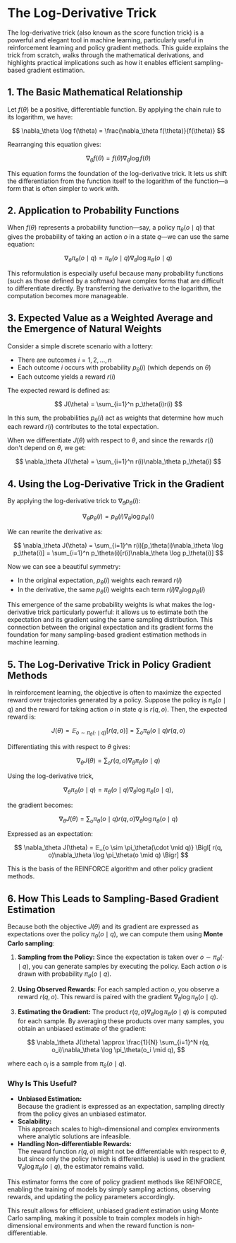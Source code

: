 # The Log-Derivative Trick

The log-derivative trick (also known as the score function trick) is a powerful and elegant tool in machine learning, particularly useful in reinforcement learning and policy gradient methods. This guide explains the trick from scratch, walks through the mathematical derivations, and highlights practical implications such as how it enables efficient sampling-based gradient estimation.

## 1. The Basic Mathematical Relationship

Let $f(\theta)$ be a positive, differentiable function. By applying the chain rule to its logarithm, we have:

$$
\nabla_\theta \log f(\theta) = \frac{\nabla_\theta f(\theta)}{f(\theta)}
$$

Rearranging this equation gives:

$$
\nabla_\theta f(\theta) = f(\theta)\nabla_\theta \log f(\theta)
$$

This equation forms the foundation of the log-derivative trick. It lets us shift the differentiation from the function itself to the logarithm of the function—a form that is often simpler to work with.

## 2. Application to Probability Functions

When $f(\theta)$ represents a probability function—say, a policy $\pi_\theta(o \mid q)$ that gives the probability of taking an action $o$ in a state $q$—we can use the same equation:

$$
\nabla_\theta \pi_\theta(o \mid q) = \pi_\theta(o \mid q)\nabla_\theta \log \pi_\theta(o \mid q)
$$

This reformulation is especially useful because many probability functions (such as those defined by a softmax) have complex forms that are difficult to differentiate directly. By transferring the derivative to the logarithm, the computation becomes more manageable.

## 3. Expected Value as a Weighted Average and the Emergence of Natural Weights

Consider a simple discrete scenario with a lottery:

- There are outcomes $i = 1, 2, \dots, n$
- Each outcome $i$ occurs with probability $p_\theta(i)$ (which depends on $\theta$)
- Each outcome yields a reward $r(i)$

The expected reward is defined as:

$$
J(\theta) = \sum_{i=1}^n p_\theta(i)r(i)
$$

In this sum, the probabilities $p_\theta(i)$ act as weights that determine how much each reward $r(i)$ contributes to the total expectation.

When we differentiate $J(\theta)$ with respect to $\theta$, and since the rewards $r(i)$ don't depend on $\theta$, we get:

$$
\nabla_\theta J(\theta) = \sum_{i=1}^n r(i)\nabla_\theta p_\theta(i)
$$

## 4. Using the Log-Derivative Trick in the Gradient

By applying the log-derivative trick to $\nabla_\theta p_\theta(i)$:

$$
\nabla_\theta p_\theta(i) = p_\theta(i)\nabla_\theta \log p_\theta(i)
$$

We can rewrite the derivative as:

$$
\nabla_\theta J(\theta) = \sum_{i=1}^n r(i)[p_\theta(i)\nabla_\theta \log p_\theta(i)]
= \sum_{i=1}^n p_\theta(i)[r(i)\nabla_\theta \log p_\theta(i)]
$$

Now we can see a beautiful symmetry:

- In the original expectation, $p_\theta(i)$ weights each reward $r(i)$
- In the derivative, the same $p_\theta(i)$ weights each term $r(i)\nabla_\theta \log p_\theta(i)$

This emergence of the same probability weights is what makes the log-derivative trick particularly powerful: it allows us to estimate both the expectation and its gradient using the same sampling distribution. This connection between the original expectation and its gradient forms the foundation for many sampling-based gradient estimation methods in machine learning.

## 5. The Log-Derivative Trick in Policy Gradient Methods

In reinforcement learning, the objective is often to maximize the expected reward over trajectories generated by a policy. Suppose the policy is $\pi_\theta(o \mid q)$ and the reward for taking action $o$ in state $q$ is $r(q, o)$. Then, the expected reward is:

$$
J(\theta) = 𝔼_{o \sim \pi_\theta(\cdot \mid q)}\bigl[ r(q, o) \bigr] = \sum_o \pi_\theta(o \mid q)r(q, o)
$$

Differentiating this with respect to $\theta$ gives:

$$
\nabla_\theta J(\theta) = \sum_o r(q, o)\nabla_\theta \pi_\theta(o \mid q)
$$

Using the log-derivative trick,

$$
\nabla_\theta \pi_\theta(o \mid q) = \pi_\theta(o \mid q)\nabla_\theta \log \pi_\theta(o \mid q),
$$

the gradient becomes:

$$
\nabla_\theta J(\theta) = \sum_o \pi_\theta(o \mid q)r(q, o)\nabla_\theta \log \pi_\theta(o \mid q)
$$

Expressed as an expectation:

$$
\nabla_\theta J(\theta) = 𝔼_{o \sim \pi_\theta(\cdot \mid q)} \Bigl[ r(q, o)\nabla_\theta \log \pi_\theta(o \mid q) \Bigr]
$$

This is the basis of the REINFORCE algorithm and other policy gradient methods.

## 6. How This Leads to Sampling-Based Gradient Estimation

Because both the objective $J(\theta)$ and its gradient are expressed as expectations over the policy $\pi_\theta(o \mid q)$, we can compute them using **Monte Carlo sampling**:

1. **Sampling from the Policy:**
   Since the expectation is taken over $o \sim \pi_\theta(\cdot \mid q)$, you can generate samples by executing the policy. Each action $o$ is drawn with probability $\pi_\theta(o \mid q)$.

2. **Using Observed Rewards:**
   For each sampled action $o$, you observe a reward $r(q, o)$. This reward is paired with the gradient $\nabla_\theta \log \pi_\theta(o \mid q)$.

3. **Estimating the Gradient:**
   The product $r(q, o)\nabla_\theta \log \pi_\theta(o \mid q)$ is computed for each sample. By averaging these products over many samples, you obtain an unbiased estimate of the gradient:

$$
\nabla_\theta J(\theta) \approx \frac{1}{N} \sum_{i=1}^N r(q, o_i)\nabla_\theta \log \pi_\theta(o_i \mid q),
$$

where each $o_i$ is a sample from $\pi_\theta(o \mid q)$.

### Why Is This Useful?

- **Unbiased Estimation:**  
  Because the gradient is expressed as an expectation, sampling directly from the policy gives an unbiased estimator.
- **Scalability:**  
  This approach scales to high-dimensional and complex environments where analytic solutions are infeasible.
- **Handling Non-differentiable Rewards:**  
  The reward function $r(q, o)$ might not be differentiable with respect to $\theta$, but since only the policy (which is differentiable) is used in the gradient $\nabla_\theta \log \pi_\theta(o \mid q)$, the estimator remains valid.

This estimator forms the core of policy gradient methods like REINFORCE, enabling the training of models by simply sampling actions, observing rewards, and updating the policy parameters accordingly.

This result allows for efficient, unbiased gradient estimation using Monte Carlo sampling, making it possible to train complex models in high-dimensional environments and when the reward function is non-differentiable.
